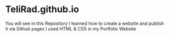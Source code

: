 # TeliRad.github.io
You will see in this Repository 
I learned how to create a website and publish it via Github pages
I used HTML & CSS in my Portfolio Website 
